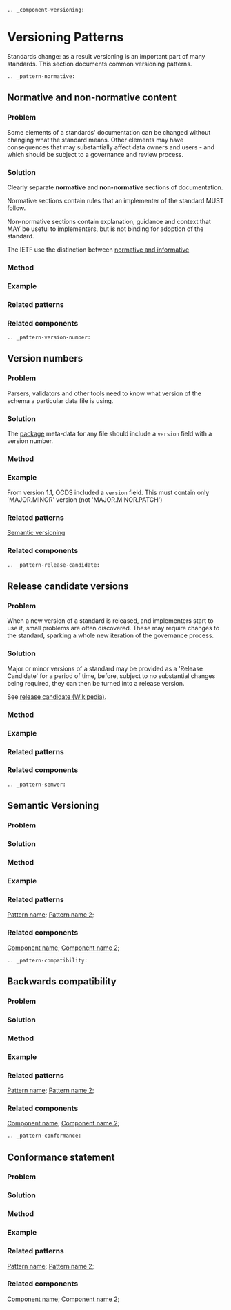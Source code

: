 ```eval_rst
.. _component-versioning:
```
# Versioning Patterns

Standards change: as a result versioning is an important part of many standards. This section documents common versioning patterns. 


```eval_rst
.. _pattern-normative:
```

## Normative and non-normative content

### Problem

Some elements of a standards' documentation can be changed without changing what the standard means. Other elements may have consequences that may substantially affect data owners and users - and which should be subject to a governance and review process. 

### Solution

Clearly separate **normative** and **non-normative** sections of documentation. 

Normative sections contain rules that an implementer of the standard MUST follow.

Non-normative sections contain explanation, guidance and context that MAY be useful to implementers, but is not binding for adoption of the standard. 

The IETF use the distinction between [normative and informative](https://www.ietf.org/iesg/statement/normative-informative.html)

### Method

### Example

### Related patterns

### Related components


```eval_rst
.. _pattern-version-number:
```

## Version numbers

### Problem

Parsers, validators and other tools need to know what version of the schema a particular data file is using.

### Solution

The [package](pattern-packaging) meta-data for any file should include a `version` field with a version number. 

### Method

### Example

From version 1.1, OCDS included a `version` field. This must contain only `MAJOR.MINOR' version (not 'MAJOR.MINOR.PATCH')

### Related patterns

[Semantic versioning](pattern-semver)

### Related components



```eval_rst
.. _pattern-release-candidate:
```

## Release candidate versions

### Problem

When a new version of a standard is released, and implementers start to use it, small problems are often discovered. These may require changes to the standard, sparking a whole new iteration of the governance process.

### Solution

Major or minor versions of a standard may be provided as a 'Release Candidate' for a period of time, before, subject to no substantial changes being required, they can then be turned into a release version. 

See [release candidate (Wikipedia)](https://en.wikipedia.org/wiki/Software_release_life_cycle#Release_candidate). 

### Method

### Example

### Related patterns

### Related components



```eval_rst
.. _pattern-semver:
```

## Semantic Versioning

### Problem



### Solution

### Method

### Example

### Related patterns

[Pattern name](pattern-slug); [Pattern name 2](pattern-slug-2); 

### Related components

[Component name](component-slug); [Component name 2](component-slug-2); 





```eval_rst
.. _pattern-compatibility:
```

## Backwards compatibility 

### Problem

### Solution

### Method

### Example

### Related patterns

[Pattern name](pattern-slug); [Pattern name 2](pattern-slug-2); 

### Related components

[Component name](component-slug); [Component name 2](component-slug-2); 






```eval_rst
.. _pattern-conformance:
```

## Conformance statement

### Problem

### Solution

### Method

### Example

### Related patterns

[Pattern name](pattern-slug); [Pattern name 2](pattern-slug-2); 

### Related components

[Component name](component-slug); [Component name 2](component-slug-2); 



